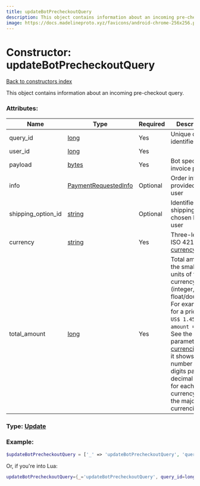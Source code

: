 ```yaml
---
title: updateBotPrecheckoutQuery
description: This object contains information about an incoming pre-checkout query.
image: https://docs.madelineproto.xyz/favicons/android-chrome-256x256.png
---
```

# Constructor: updateBotPrecheckoutQuery  
[Back to constructors index](index.md)



This object contains information about an incoming pre-checkout query.

### Attributes:

| Name     |    Type       | Required | Description |
|----------|---------------|----------|-------------|
|query\_id|[long](../types/long.md) | Yes|Unique query identifier|
|user\_id|[long](../types/long.md) | Yes|
|payload|[bytes](../types/bytes.md) | Yes|Bot specified invoice payload|
|info|[PaymentRequestedInfo](../types/PaymentRequestedInfo.md) | Optional|Order info provided by the user|
|shipping\_option\_id|[string](../types/string.md) | Optional|Identifier of the shipping option chosen by the user|
|currency|[string](../types/string.md) | Yes|Three-letter ISO 4217 [currency](https://core.telegram.org/bots/payments#supported-currencies) code|
|total\_amount|[long](../types/long.md) | Yes|Total amount in the smallest units of the currency (integer, not float/double). For example, for a price of `US$ 1.45` pass `amount = 145`. See the exp parameter in [currencies.json](https://core.telegram.org/bots/payments/currencies.json), it shows the number of digits past the decimal point for each currency (2 for the majority of currencies).|



### Type: [Update](../types/Update.md)


### Example:

```php
$updateBotPrecheckoutQuery = ['_' => 'updateBotPrecheckoutQuery', 'query_id' => long, 'user_id' => long, 'payload' => 'bytes', 'info' => PaymentRequestedInfo, 'shipping_option_id' => 'string', 'currency' => 'string', 'total_amount' => long];
```  


Or, if you're into Lua:

```lua
updateBotPrecheckoutQuery={_='updateBotPrecheckoutQuery', query_id=long, user_id=long, payload='bytes', info=PaymentRequestedInfo, shipping_option_id='string', currency='string', total_amount=long}

```


